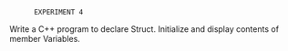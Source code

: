           EXPERIMENT 4
Write a C++ program to declare Struct. Initialize and display contents of member
Variables.
